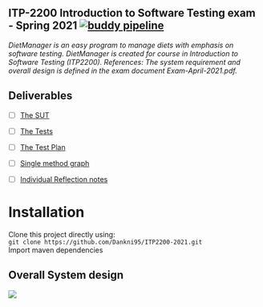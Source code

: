 ## ITP-2200 Introduction to Software Testing exam - Spring 2021 [![buddy pipeline](https://app.buddy.works/danielkn/itp2200/pipelines/pipeline/319726/badge.svg?token=006b395dd8acf3c595b81beac5ea06b59a26b76f03206de6d52f9f130510a84e "buddy pipeline")](https://app.buddy.works/danielkn/itp2200/pipelines/pipeline/319726)
_DietManager is an easy program to manage diets with emphasis on software testing. DietManager is created for course in Introduction to Software Testing (ITP2200). References: The system requirement and overall design is defined in the exam document Exam-April-2021.pdf._

## Deliverables
- [ ] [The SUT](https://www.google.com)
- [ ] [The Tests](https://www.google.com)
- [ ] [The Test Plan](https://www.google.com)
- [ ] [Single method graph](https://www.google.com)
- [ ] [Individual Reflection notes](https://www.google.com)


# Installation
Clone this project directly using:<br /> 
` git clone https://github.com/Dankni95/ITP2200-2021.git `<br /> 
Import maven dependencies

## Overall System design<br /> 
![](https://i.imgur.com/HTTCcSe.png)
